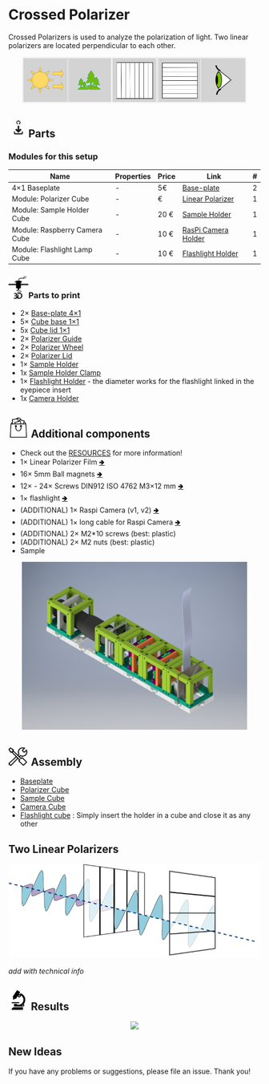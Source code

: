 # Crossed Polarizer
Crossed Polarizers is used to analyze the polarization of light.
Two linear polarizers are located perpendicular to each other.

<p align="center">
<img src="./IMAGES/Crossed Polarizer Diagram.png"
width="450">
</p>


## <img src="./IMAGES/D.png" width="40">Parts

### Modules for this setup

|  Name | Properties  |  Price | Link  | # |
|---|---|---|---|---|
|  4×1 Baseplate | - | 5€  | [Base-plate](../../CAD/ASSEMBLY_Baseplate_v2)  | 2|
|  Module: Polarizer Cube | -  |  €  | [Linear Polarizer](../../CAD/ASSEMBLY_CUBE_Linear_Polarizer)  | 1|
|  Module: Sample Holder Cube | -  | 20 €  | [Sample Holder](../../CAD/ASSEMBLY_CUBE_Sample_Holder_v2)  | 1|
|  Module: Raspberry Camera Cube | -  | 10 €  | [RasPi Camera Holder](../../CAD/ASSEMBLY_CUBE_RaspiCam_v2)  | 1|
|  Module: Flashlight Lamp Cube | -  | 10 €  | [Flashlight Holder](../../CAD/Assembly_Cube_Eyepiece_v2)  | 1|


### <img src="./IMAGES/P.png" width="40">Parts to print

* 2× [Base-plate 4×1](../../CAD/ASSEMBLY_Baseplate_v2/STL/Assembly_base_4x1.stl)
* 5× [Cube base 1×1](../../CAD/ASSEMBLY_CUBE_Base_v2/STL/10_Cube_1x1_v2.stl)
* 5x [Cube lid 1×1](../../CAD/ASSEMBLY_CUBE_Base_v2/STL/10_Lid_1x1_v2.stl)
* 2× [Polarizer Guide](../../CAD/ASSEMBLY_CUBE_Linear_Polarizer/STL/20_Cube_Insert_Polarizer_Guide.stl)
* 2× [Polarizer Wheel](../../CAD/ASSEMBLY_CUBE_Linear_Polarizer/STL/20_Cube_Insert_Polarizer_Wheel.stl)
* 2× [Polarizer Lid](../../CAD/ASSEMBLY_CUBE_Linear_Polarizer/STL/20_Cube_Insert_Polarizer_Lid.stl)
* 1× [Sample Holder](../../CAD/ASSEMBLY_CUBE_Sample_Holder_v2/STL/20_Cube_insert_Sample_holder.stl)
* 1x [Sample Holder Clamp](../../CAD/ASSEMBLY_CUBE_Sample_Holder_v2/STL/20_Cube_Insert_Sample_clamp.stl)
* 1× [Flashlight Holder](../../CAD/ASSEMBLY_CUBE_Eyepiece_v2/STL/20_Cube_Insert_Holder-okular_v2.stl) - the diameter works for the flashlight linked in the eyepiece insert
* 1x [Camera Holder](../../CAD/ASSEMBLY_CUBE_RaspiCam_v2/STL/20_Cube_Insert_RaspiCam.stl)


## <img src="./IMAGES/B.png" width="40"> Additional components
* Check out the [RESOURCES](../../TUTORIALS/RESOURCES) for more information!
* 1× Linear Polarizer Film [🢂](https://amazon.de/-/en/Polarizing-A4-Sheet-Polarizer-Educational-Polarized/dp/B06XWXRB75/ref=pd_sbs_421_3/262-2115536-7173904?_encoding=UTF8&pd_rd_i=B06XWXRB75&pd_rd_r=b88e7340-b061-4e0b-8daa-8ec533fd7c71&pd_rd_w=qlkAY&pd_rd_wg=At9EZ&pf_rd_p=a03ac387-6e4d-4f6b-96b6-1853da0bb37b&pf_rd_r=49HX2Z4Q5KRZSQ2FWRQR&psc=1&refRID=49HX2Z4Q5KRZSQ2FWRQR)
* 16× 5mm Ball magnets [🢂](https://www.magnetmax.de/Neodym-Kugelmagnete/Magnetkugel-Kugelmagnet-O-5-0-mm-Neodym-vernickelt-N40-haelt-400-g::158.html)
* 12× - 24× Screws DIN912 ISO 4762 M3×12 mm [🢂](https://eshop.wuerth.de/Zylinderschraube-mit-Innensechskant-SHR-ZYL-ISO4762-88-IS25-A2K-M3X12/00843%20%2012.sku/de/DE/EUR/)
* 1× flashlight [🢂](https://www.pollin.de/p/led-taschenlampe-alu-5-w-cree-led-3xmicro-schwarz-b-ware-535448)
* (ADDITIONAL) 1× Raspi Camera (v1, v2) [🢂](https://www.amazon.de/Raspberry-Pi-v2-1-1080P-Kamera-Modul/dp/B01ER2SMHY/ref=sr_1_4?__mk_de_DE=%C3%85M%C3%85%C5%BD%C3%95%C3%91&crid=1LUZK9XHFS5CX&keywords=raspberry+pi+camera+v2.1&qid=1565008837&s=gateway&sprefix=raspberry+pi+camera+%2Caps%2C163&sr=8-4)
* (ADDITIONAL) 1× long cable for Raspi Camera [🢂](https://www.az-delivery.de/collections/raspberry-pi-kamera-zubehor/products/100cmflexkabel?ls=de)
* (ADDITIONAL) 2× M2*10 screws (best: plastic)
* (ADDITIONAL) 2× M2 nuts (best: plastic)
* Sample

<p align="center">
<img src="./IMAGES/Assembly_Crossed_Polarizer.png"
width="450">
</p>  

## <img src="./IMAGES/A.png" width="40"> Assembly

* [Baseplate](../../CAD/ASSEMBLY_Baseplate_v2/)
* [Polarizer Cube](../../CAD/ASSEMBLY_CUBE_Linear_Polarizer)
* [Sample Cube](../../CAD/ASSEMBLY_CUBE_Sample_Holder_v2/)
* [Camera Cube](../../CAD/ASSEMBLY_CUBE_RaspiCam_v2)
* [Flashlight cube](../../CAD/Assembly_Cube_Eyepiece_v2) : Simply insert the holder in a cube and close it as any other


## Two Linear Polarizers

<p align="center">
<img src="./IMAGES/crossed polarizer_exp.png" width="600">
</p>

*add with technical info*

## <img src="./IMAGES/E.png" width="40"> Results

<p align="center">
<img src="./IMAGES/crossed_polarizer.gif"
width="450">
</p>


## New Ideas
If you have any problems or suggestions, please file an issue. Thank you!
